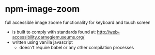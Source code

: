 # npm-image-zoom
full accessible image zoome functionality for keyboard and touch screen

* is built to comply with standards found at:
http://web-accessibility.carnegiemuseums.org/
* written using vanilla javascript
	* doesn't require babel or any other compilation processes
